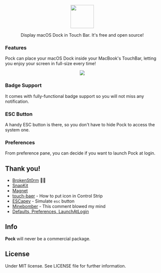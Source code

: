 <p align="center"><img src="https://raw.githubusercontent.com/pigigaldi/Pock/master/Resources/pock_logo_b.png" width="76"/></p>
<p align="center">Display macOS Dock in Touch Bar. It's free and open source!</p>

### Features
Pock can place your macOS Dock inside your MacBook's TouchBar, letting you enjoy your screen in full-size every time!

<p align="center"><img src="https://raw.githubusercontent.com/pigigaldi/Pock/master/Resources/pock_preview.png"/></p>

### Badge Support
It comes with fully-functional badge support so you will not miss any notification.

### ESC Button
A handy ESC button is there, so you don't have to hide Pock to access the system one.

### Preferences
From preference pane, you can decide if you want to launch Pock at login.

## Thank you!
* [BrokenSt0rm](https://twitter.com/BrokenSt0rm) 🙅‍♂️
* [SnapKit](https://github.com/SnapKit/SnapKit)
* [Magnet](https://github.com/Clipy/Magnet)
* [touch-baer](https://github.com/a2/touch-baer) - How to put icon in Control Strip
* [ESCapey](https://github.com/brianmichel/ESCapey) - Simulate `esc` button
* [Minebomber](https://stackoverflow.com/a/36115210) - This comment blowed my mind
* [Defaults, Preferences, LaunchAtLogin](https://github.com/sindresorhus/)

## Info
**Pock** will never be a commercial package.

## License
Under MIT license. See LICENSE file for further information.

